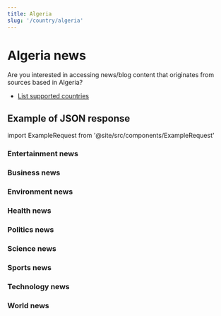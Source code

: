 ```yaml
---
title: Algeria
slug: '/country/algeria'
---
```


# Algeria news

Are you interested in accessing news/blog content that originates from sources based in Algeria?

- [List supported countries](/get-articles/countries)

## Example of JSON response

import ExampleRequest from '@site/src/components/ExampleRequest'

### Entertainment news
<ExampleRequest url="https://apitube.io/v1/news/articles?limit=2&category=news/Arts_and_Entertainment&country=dz"></ExampleRequest>

### Business news
<ExampleRequest url="https://apitube.io/v1/news/articles?limit=2&category=news/Business&country=dz"></ExampleRequest>

### Environment news
<ExampleRequest url="https://apitube.io/v1/news/articles?limit=2&category=news/Environment&country=dz"></ExampleRequest>

### Health news
<ExampleRequest url="https://apitube.io/v1/news/articles?limit=2&category=news/Health&country=dz"></ExampleRequest>

### Politics news
<ExampleRequest url="https://apitube.io/v1/news/articles?limit=2&category=news/Politics&country=dz"></ExampleRequest>

### Science news
<ExampleRequest url="https://apitube.io/v1/news/articles?limit=2&category=news/Science&country=dz"></ExampleRequest>

### Sports news
<ExampleRequest url="https://apitube.io/v1/news/articles?limit=2&category=news/Sports&country=dz"></ExampleRequest>

### Technology news
<ExampleRequest url="https://apitube.io/v1/news/articles?limit=2&category=news/Technology&country=dz"></ExampleRequest>

### World news
<ExampleRequest url="https://apitube.io/v1/news/articles?limit=2&category=news/World&country=dz"></ExampleRequest>
